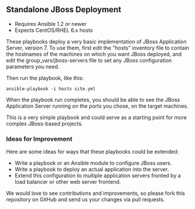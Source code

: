 ## Standalone JBoss Deployment

- Requires Ansible 1.2 or newer
- Expects CentOS/RHEL 6.x hosts

These playbooks deploy a very basic implementation of JBoss Application Server,
version 7. To use them, first edit the "hosts" inventory file to contain the
hostnames of the machines on which you want JBoss deployed, and edit the 
group_vars/jboss-servers file to set any JBoss configuration parameters you need.

Then run the playbook, like this:

	ansible-playbook -i hosts site.yml

When the playbook run completes, you should be able to see the JBoss
Application Server running on the ports you chose, on the target machines.

This is a very simple playbook and could serve as a starting point for more
complex JBoss-based projects. 

### Ideas for Improvement

Here are some ideas for ways that these playbooks could be extended:

- Write a playbook or an Ansible module to configure JBoss users.
- Write a playbook to deploy an actual application into the server.
- Extend this configuration to multiple application servers fronted by a load
balancer or other web server frontend.

We would love to see contributions and improvements, so please fork this
repository on GitHub and send us your changes via pull requests.
